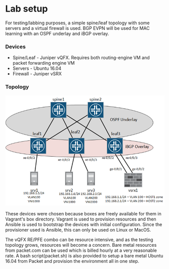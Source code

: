 # Lab setup

For testing/labbing purposes, a simple spine/leaf topology with some servers and a virtual firewall is used. BGP EVPN will be used for MAC learning with an OSPF underlay and iBGP overlay. 

### Devices
* Spine/Leaf - Juniper vQFX. Requires both routing-engine VM and packet forwarding engine VM
* Servers - Ubuntu 16.04
* Firewall - Juniper vSRX

### Topology

![](https://raw.githubusercontent.com/crutcha/eidetic/master/vagrant/eidetic-lab.png)


These devices were chosen because boxes are freely available for them in Vagrant's box directory. Vagrant is used to provision resources and then Ansible is used to bootstrap the devices with initial configuration. Since the provisioner used is Ansible, this can only be used on Linux or MacOS.

The vQFX RE/PFE combo can be resource intensive, and as the testing topology grows, resources will become a concern. Bare metal resources from packet.com can be used which is billed hourly at a very reasonable rate. A bash script(packet.sh) is also provided to setup a bare metal Ubuntu 16.04 from Packet and provision the environment all in one step.